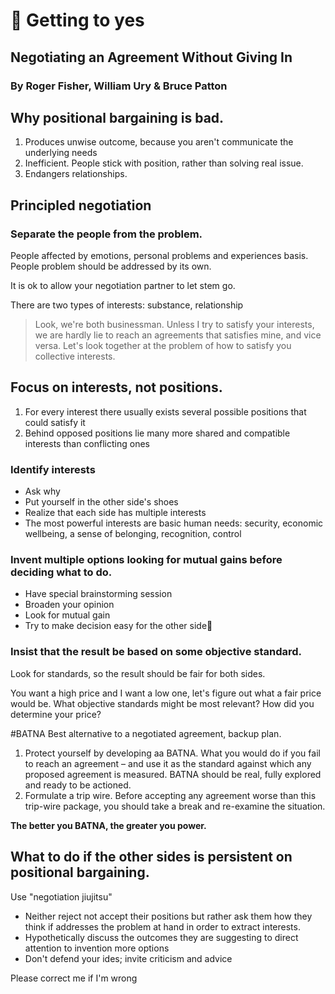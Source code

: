 # :green_book: Getting to yes
## Negotiating an Agreement Without Giving In
### By Roger Fisher, William Ury & Bruce Patton

## Why positional bargaining is bad.

1. Produces unwise outcome, because you aren't communicate the underlying needs
2. Inefficient. People stick with position, rather than solving real issue.
3. Endangers relationships. 

## Principled negotiation
### Separate the people from the problem. 

People affected by emotions, personal problems and experiences basis. People problem should be addressed by its own.

It is ok to allow your negotiation partner to let stem go. 

There are two types of interests: substance, relationship

> Look, we're both businessman. Unless I try to satisfy your interests, we are hardly lie to reach an agreements that satisfies mine, and vice versa. Let's look together at the problem of how to satisfy you collective interests.

## Focus on interests, not positions.
1. For every interest there usually exists several possible positions that could satisfy it
2. Behind opposed positions lie many more shared and compatible interests than conflicting ones

### Identify interests
- Ask why
- Put yourself in the other side's shoes
- Realize that each side has multiple interests
- The most powerful interests are basic human needs: security, economic wellbeing, a sense of belonging, recognition, control

### Invent multiple options looking for mutual gains before deciding what to do.
- Have special brainstorming session
- Broaden your opinion
- Look for mutual gain
- Try to make decision easy for the other side
### Insist that the result be based on some objective standard.
Look for standards, so the result should be fair for both sides.

You want a high price and I want a low one, let's figure out what a fair price would be. What objective standards might be most relevant? How did you determine your price?
	
	
#BATNA
Best alternative to a negotiated agreement, backup plan.
1. Protect yourself by developing aa BATNA. What you would do if you fail to reach an agreement – and use it as the standard against which any proposed agreement is measured. BATNA should be real, fully explored and ready to be actioned.
2. Formulate a trip wire. Before accepting any agreement worse than this trip-wire package, you should take a break and re-examine the situation.

__The better you BATNA, the greater you power.__

## What to do if the other sides is persistent on positional bargaining.

Use "negotiation jiujitsu"

- Neither reject not accept their positions but rather ask them how they think if addresses the problem at hand  in order to extract interests.
- Hypothetically discuss the outcomes they are suggesting to direct attention to invention more options
- Don't defend your ides; invite criticism and advice

Please correct me if I'm wrong


